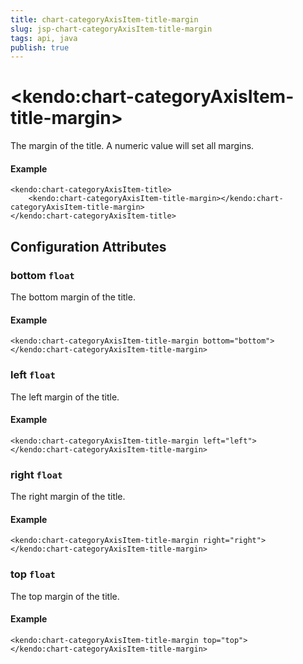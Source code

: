 ```yaml
---
title: chart-categoryAxisItem-title-margin
slug: jsp-chart-categoryAxisItem-title-margin
tags: api, java
publish: true
---
```


# \<kendo:chart-categoryAxisItem-title-margin\>

The margin of the title. A numeric value will set all margins.

#### Example
    <kendo:chart-categoryAxisItem-title>
        <kendo:chart-categoryAxisItem-title-margin></kendo:chart-categoryAxisItem-title-margin>
    </kendo:chart-categoryAxisItem-title>

## Configuration Attributes

### bottom `float`

The bottom margin of the title.

#### Example
    <kendo:chart-categoryAxisItem-title-margin bottom="bottom">
    </kendo:chart-categoryAxisItem-title-margin>

### left `float`

The left margin of the title.

#### Example
    <kendo:chart-categoryAxisItem-title-margin left="left">
    </kendo:chart-categoryAxisItem-title-margin>

### right `float`

The right margin of the title.

#### Example
    <kendo:chart-categoryAxisItem-title-margin right="right">
    </kendo:chart-categoryAxisItem-title-margin>

### top `float`

The top margin of the title.

#### Example
    <kendo:chart-categoryAxisItem-title-margin top="top">
    </kendo:chart-categoryAxisItem-title-margin>

